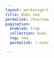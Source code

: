 ```yaml
---
layout: perkategori
title: Buku sma
permalink: /bse/sma
pagination: 
  enabled: true
  collection: buku
  tag: sma
  permalink: /:num/
  
---
```

